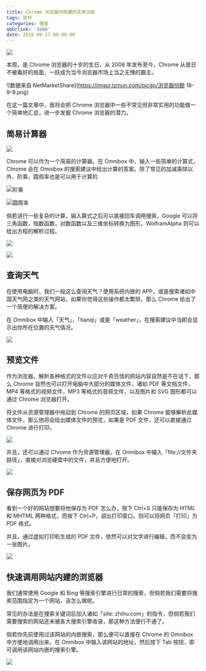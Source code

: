 ```yaml
---
title: Chrome 浏览器中隐藏的实用功能
tags: 软件
categories: 随笔
abbrlink: '3e98'
date: 2018-09-27 00:00:00
---
```


![](https://imgur.lzmun.com/picgo/chromepic.png)

本周，是 Chrome 浏览器的十岁的生日，从 2008 年发布至今，Chrome 从昔日不被看好的局面，一跃成为当今浏览器市场上当之无愧的霸主。

![数据来自 NetMarketShare](https://imgur.lzmun.com/picgo/浏览器份额 18-9-9.png)

在这一篇文章中，我将会把 Chrome 浏览器中一些不常见但非常实用的功能做一个简单地汇总，进一步发掘 Chrome 浏览器的潜力。

## 简易计算器

![](https://imgur.lzmun.com/picgo/Omnibox-cal.png)

Chrome 可以作为一个简易的计算器。在 Omnibox 中，输入一些简单的计算式，Chrome 会在 Omnibox 的搜索建议中给出计算的答案。除了常见的加减乘除以外，阶乘，圆周率也是可以用于计算的

![阶乘](https://imgur.lzmun.com/picgo/Omnibox-cal2.png)

![圆周率](https://imgur.lzmun.com/picgo/Omnibox-cal3.png)

倘若进行一些复杂的计算，输入算式之后可以直接回车调用搜索，Google 可以将三角函数，指数函数，对数函数以及三维坐标转换为图形，WolframAlpha 则可以给出方程的解析过程。

![](https://imgur.lzmun.com/picgo/Omnibox-cal-search-by-google.png)

![](https://imgur.lzmun.com/picgo/Omnibox-cal-search-by-wolframalpha.png)

## 查询天气

在使用电脑时，我们一般这么查询天气？使用系统内嵌的 APP，或是搜索诸如中国天气网之类的天气网站，如果你觉得这些操作都太繁琐，那么 Chrome 给出了一个简便的解决方案。

在 Omnibox 中输入「天气」，「tianqi」或是「weather」，在搜索建议中当即会显示出你所在位置的天气情况。

![](https://imgur.lzmun.com/picgo/Omnibox-weather.png)

## 预览文件

作为浏览器，解析各种格式的文件以应对千奇百怪的网站内容自然是不在话下，那么 Chrome 自然也可以打开电脑中大部分的媒体文件，诸如 PDF 等文档文件，MP4 等格式的视频文件，MP3 等格式的音频文件，以及图片和 SVG 图形都可以通过 Chrome 浏览器打开。

将文件从资源管理器中拖动到 Chrome 的网页区域，如果 Chrome 能够解析此媒体文件，那么他将会给出媒体文件的预览，如果是 PDF 文件，还可以直接通过 Chrome 进行打印。

![](https://imgur.lzmun.com/picgo/openfile-img.png)

并且，还可以通过 Chrome 作为资源管理器，在 Omnibox 中输入「file://文件夹路径」，直接对浏览硬盘中的文件，并且方便地打开。

![](https://imgur.lzmun.com/picgo/Chrome-fileexp.png)

## 保存网页为 PDF

看到一个好的网站想要将他保存为 PDF 怎么办，按下 Ctrl+S 只能保存为 HTML 和 MHTML 两种格式，而按下 Ctrl+P，调出打印窗口，则可以将网页「打印」为 PDF 格式。

并且，通过虚拟打印机生成的 PDF 文件，依然可以对文字进行编辑，而不会变为一张图片。

![](https://imgur.lzmun.com/picgo/Chrome-Print.png)

## 快速调用网站内建的浏览器

我们通常使用 Google 和 Bing 等搜索引擎进行日常的搜索，但倘若我们需要将搜索范围指定为一个网站，该怎么做呢。

常见的办法是在搜索关键词后加入诸如「site: zhihu.com」的指令，但倘若我们需要搜索的网站还未被各大搜索引擎收录，那这种方法便行不通了。

倘若你先前使用过该网站的内嵌搜索，那么便可以直接在 Chrome 的 Omnibox 中方便地调用出来。在 Omnibox 中输入该网站的地址，然后按下 Tab 按钮，即可调用该网站内嵌的搜索引擎。

![](https://imgur.lzmun.com/picgo/search-by-zhihu.png)
